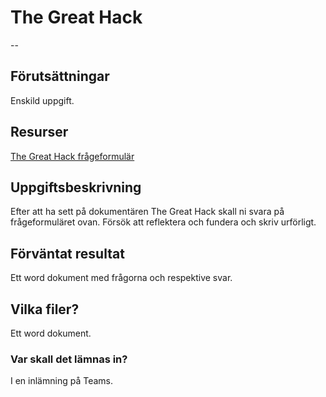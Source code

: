 # The Great Hack


--

## Förutsättningar

Enskild uppgift.

## Resurser

[The Great Hack frågeformulär](https://stenungsundskommun-my.sharepoint.com/:b:/r/personal/caroline_berntsson_stenungsund_se/Documents/Dokument/N%C3%A4tverkss%C3%A4kerhet/The_Great_Hack_Fr%C3%A5gor.pdf?csf=1&web=1&e=WcP8Lg)


## Uppgiftsbeskrivning

Efter att ha sett på dokumentären The Great Hack skall ni svara på frågeformuläret ovan.
Försök att reflektera och fundera och skriv urförligt.

## Förväntat resultat

Ett word dokument med frågorna och respektive svar.


## Vilka filer?

Ett word dokument.

### Var skall det lämnas in?

I en inlämning på Teams.
